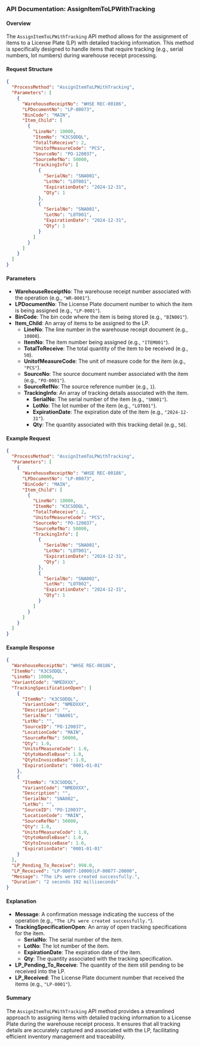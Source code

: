 ### API Documentation: AssignItemToLPWithTracking

#### Overview
The `AssignItemToLPWithTracking` API method allows for the assignment of items to a License Plate (LP) with detailed tracking information. This method is specifically designed to handle items that require tracking (e.g., serial numbers, lot numbers) during warehouse receipt processing.

#### Request Structure
```json
{
  "ProcessMethod": "AssignItemToLPWithTracking",
  "Parameters": [
    {
      "WarehouseReceiptNo": "WHSE REC-00186",
      "LPDocumentNo": "LP-00073",
      "BinCode": "MAIN",
      "Item_Child": [
        {
          "LineNo": 10000,
          "ItemNo": "K3CSODQL",
          "TotalToReceive": 2,
          "UnitofMeasureCode": "PCS",
          "SourceNo": "PO-120037",
          "SourceRefNo": 50000,
          "TrackingInfo": [
            {
              "SerialNo": "SNA001",
              "LotNo": "LOT001",
              "ExpirationDate": "2024-12-31",
              "Qty": 1
            },
            {
              "SerialNo": "SNA001",
              "LotNo": "LOT001",
              "ExpirationDate": "2024-12-31",
              "Qty": 1
            }
          ]
        }
      ]
    }
  ]
}
```

#### Parameters
- **WarehouseReceiptNo**: The warehouse receipt number associated with the operation (e.g., `"WR-0001"`).
- **LPDocumentNo**: The License Plate document number to which the item is being assigned (e.g., `"LP-0001"`).
- **BinCode**: The bin code where the item is being stored (e.g., `"BIN001"`).
- **Item_Child**: An array of items to be assigned to the LP.
  - **LineNo**: The line number in the warehouse receipt document (e.g., `10000`).
  - **ItemNo**: The item number being assigned (e.g., `"ITEM001"`).
  - **TotalToReceive**: The total quantity of the item to be received (e.g., `50`).
  - **UnitofMeasureCode**: The unit of measure code for the item (e.g., `"PCS"`).
  - **SourceNo**: The source document number associated with the item (e.g., `"PO-0001"`).
  - **SourceRefNo**: The source reference number (e.g., `1`).
  - **TrackingInfo**: An array of tracking details associated with the item.
    - **SerialNo**: The serial number of the item (e.g., `"SN001"`).
    - **LotNo**: The lot number of the item (e.g., `"LOT001"`).
    - **ExpirationDate**: The expiration date of the item (e.g., `"2024-12-31"`).
    - **Qty**: The quantity associated with this tracking detail (e.g., `50`).

#### Example Request
```json
{
  "ProcessMethod": "AssignItemToLPWithTracking",
  "Parameters": [
    {
      "WarehouseReceiptNo": "WHSE REC-00186",
      "LPDocumentNo": "LP-00073",
      "BinCode": "MAIN",
      "Item_Child": [
        {
          "LineNo": 10000,
          "ItemNo": "K3CSODQL",
          "TotalToReceive": 2,
          "UnitofMeasureCode": "PCS",
          "SourceNo": "PO-120037",
          "SourceRefNo": 50000,
          "TrackingInfo": [
            {
              "SerialNo": "SNA001",
              "LotNo": "LOT001",
              "ExpirationDate": "2024-12-31",
              "Qty": 1
            },
            {
              "SerialNo": "SNA002",
              "LotNo": "LOT002",
              "ExpirationDate": "2024-12-31",
              "Qty": 1
            }
          ]
        }
      ]
    }
  ]
}
```

#### Example Response
```json
{
  "WarehouseReceiptNo": "WHSE REC-00186",
  "ItemNo": "K3CSODQL",
  "LineNo": 10000,
  "VariantCode": "NMEDXXX",
  "TrackingSpecificationOpen": [
    {
      "ItemNo": "K3CSODQL",
      "VariantCode": "NMEDXXX",
      "Description": "",
      "SerialNo": "SNA001",
      "LotNo": "",
      "SourceID": "PO-120037",
      "LocationCode": "MAIN",
      "SourceRefNo": 50000,
      "Qty": 1.0,
      "UnitofMeasureCode": 1.0,
      "QtytoHandleBase": 1.0,
      "QtytoInvoiceBase": 1.0,
      "ExpirationDate": "0001-01-01"
    },
    {
      "ItemNo": "K3CSODQL",
      "VariantCode": "NMEDXXX",
      "Description": "",
      "SerialNo": "SNA002",
      "LotNo": "",
      "SourceID": "PO-120037",
      "LocationCode": "MAIN",
      "SourceRefNo": 50000,
      "Qty": 1.0,
      "UnitofMeasureCode": 1.0,
      "QtytoHandleBase": 1.0,
      "QtytoInvoiceBase": 1.0,
      "ExpirationDate": "0001-01-01"
    }
  ],
  "LP_Pending_To_Receive": 998.0,
  "LP_Received": "LP-00077-10000|LP-00077-20000",
  "Message": "The LPs were created successfully.",
  "Duration": "2 seconds 192 milliseconds"
}
```

#### Explanation
- **Message**: A confirmation message indicating the success of the operation (e.g., `"The LPs were created successfully."`).
- **TrackingSpecificationOpen**: An array of open tracking specifications for the item.
  - **SerialNo**: The serial number of the item.
  - **LotNo**: The lot number of the item.
  - **ExpirationDate**: The expiration date of the item.
  - **Qty**: The quantity associated with the tracking specification.
- **LP_Pending_To_Receive**: The quantity of the item still pending to be received into the LP.
- **LP_Received**: The License Plate document number that received the items (e.g., `"LP-0001"`).

#### Summary
The `AssignItemToLPWithTracking` API method provides a streamlined approach to assigning items with detailed tracking information to a License Plate during the warehouse receipt process. It ensures that all tracking details are accurately captured and associated with the LP, facilitating efficient inventory management and traceability.